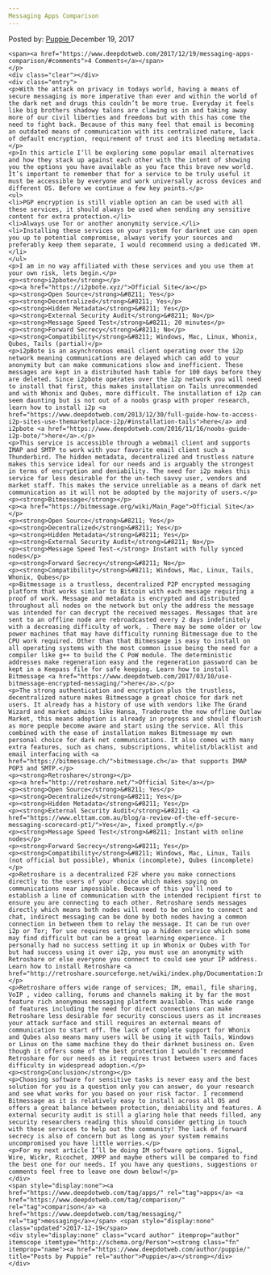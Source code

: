 ```yaml
---
Messaging Apps Comparison
---
```

<article class="post-listing post-23977 post type-post status-publish format-standard has-post-thumbnail hentry category-deepdot-news tag-apps tag-comparison tag-messaging">
    <div class="post-inner">
    <p class="post-meta">
    <span>Posted by: <a href="https://www.deepdotweb.com/author/puppie/" title="">Puppie </a></span>
    <span>December 19, 2017</span>
    
    <span><a href="https://www.deepdotweb.com/2017/12/19/messaging-apps-comparison/#comments">4 Comments</a></span>
    </p>
    <div class="clear"></div>
    <div class="entry">
    <p>With the attack on privacy in todays world, having a means of secure messaging is more imperative than ever and within the world of the dark net and drugs this couldn’t be more true. Everyday it feels like big brothers shadowy talons are clawing us in and taking away more of our civil liberties and freedoms but with this has come the need to fight back. Because of this many feel that email is becoming an outdated means of communication with its centralized nature, lack of default encryption, requirement of trust and its bleeding metadata.</p>
    <p>In this article I’ll be exploring some popular email alternatives and how they stack up against each other with the intent of showing you the options you have available as you face this brave new world. It’s important to remember that for a service to be truly useful it must be accessible by everyone and work universally across devices and different OS. Before we continue a few key points.</p>
    <ul>
    <li>PGP encryption is still viable option an can be used with all these services, it should always be used when sending any sensitive content for extra protection.</li>
    <li>Always use Tor or another anonymity service.</li>
    <li>Installing these services on your system for darknet use can open you up to potential compromise, always verify your sources and preferably keep them separate, I would recommend using a dedicated VM.</li>
    </ul>
    <p>I am in no way affiliated with these services and you use them at your own risk, lets begin.</p>
    <p><strong>i2pbote</strong></p>
    <p><a href="https://i2pbote.xyz/">Official Site</a></p>
    <p><strong>Open Source</strong>&#8211; Yes</p>
    <p><strong>Decentralized</strong>&#8211; Yes</p>
    <p><strong>Hidden Metadata</strong>&#8211; Yes</p>
    <p><strong>External Security Audit</strong>&#8211; No</p>
    <p><strong>Message Speed Test</strong>&#8211; 20 minutes</p>
    <p><strong>Forward Secrecy</strong>&#8211; No</p>
    <p><strong>Compatibility</strong>&#8211; Windows, Mac, Linux, Whonix, Qubes, Tails (partial)</p>
    <p>i2pBote is an asynchronous email client operating over the i2p network meaning communications are delayed which can add to your anonymity but can make communications slow and inefficient. These messages are kept in a distributed hash table for 100 days before they are deleted. Since i2pbote operates over the i2p network you will need to install that first, this makes installation on Tails unrecommended and with Whonix and Qubes, more difficult. The installation of i2p can seem daunting but is not out of a noobs grasp with proper research, learn how to install i2p <a href="https://www.deepdotweb.com/2013/12/30/full-guide-how-to-access-i2p-sites-use-themarketplace-i2p/#installation-tails">here</a> and i2pbote <a href="https://www.deepdotweb.com/2016/11/16/noobs-guide-i2p-bote/">here</a>.</p>
    <p>This service is accessible through a webmail client and supports IMAP and SMTP to work with your favorite email client such a Thunderbird. The hidden metadata, decentralized and trustless nature makes this service ideal for our needs and is arguably the strongest in terms of encryption and deniability. The need for i2p makes this service far less desirable for the un-tech savvy user, vendors and market staff. This makes the service unreliable as a means of dark net communication as it will not be adopted by the majority of users.</p>
    <p><strong>Bitmessage</strong></p>
    <p><a href="https://bitmessage.org/wiki/Main_Page">Official Site</a></p>
    <p><strong>Open Source</strong>&#8211; Yes</p>
    <p><strong>Decentralized</strong>&#8211; Yes</p>
    <p><strong>Hidden Metadata</strong>&#8211; Yes</p>
    <p><strong>External Security Audit</strong>&#8211; No</p>
    <p><strong>Message Speed Test-</strong> Instant with fully synced nodes</p>
    <p><strong>Forward Secrecy</strong>&#8211; No</p>
    <p><strong>Compatibility</strong>&#8211; Windows, Mac, Linux, Tails, Whonix, Qubes</p>
    <p>Bitmessage is a trustless, decentralized P2P encrypted messaging platform that works similar to Bitcoin with each message requiring a proof of work. Message and metadata is encrypted and distributed throughout all nodes on the network but only the address the message was intended for can decrypt the received messages. Messages that are sent to an offline node are rebroadcasted every 2 days indefinitely with a decreasing difficulty of work, . There may be some older or low power machines that may have difficulty running Bitmessage due to the CPU work required. Other than that Bitmessage is easy to install on all operating systems with the most common issue being the need for a compiler like g++ to build the C PoW module. The deterministic addresses make regeneration easy and the regeneration password can be kept in a Keepass file for safe keeping. Learn how to install Bitmessage <a href="https://www.deepdotweb.com/2017/03/10/use-bitmessage-encrypted-messaging/">here</a>.</p>
    <p>The strong authentication and encryption plus the trustless, decentralized nature makes Bitmessage a great choice for dark net users. It already has a history of use with vendors like The Grand Wizard and market admins like Hansa, Traderoute the now offline Outlaw Market, this means adoption is already in progress and should flourish as more people become aware and start using the service. All this combined with the ease of installation makes Bitmessage my own personal choice for dark net communications. It also comes with many extra features, such as chans, subscriptions, whitelist/blacklist and email interfacing with <a href="https://bitmessage.ch/">bitmessage.ch</a> that supports IMAP POP3 and SMTP.</p>
    <p><strong>Retroshare</strong></p>
    <p><a href="http://retroshare.net/">Official Site</a></p>
    <p><strong>Open Source</strong>&#8211; Yes</p>
    <p><strong>Decentralized</strong>&#8211; Yes</p>
    <p><strong>Hidden Metadata</strong>&#8211; Yes</p>
    <p><strong>External Security Audit</strong>&#8211; <a href="https://www.elttam.com.au/blog/a-review-of-the-eff-secure-messaging-scorecard-pt1/">Yes</a>, fixed promptly.</p>
    <p><strong>Message Speed Test</strong>&#8211; Instant with online nodes</p>
    <p><strong>Forward Secrecy</strong>&#8211; Yes</p>
    <p><strong>Compatibility</strong>&#8211; Windows, Mac, Linux, Tails (not official but possible), Whonix (incomplete), Qubes (incomplete)</p>
    <p>Retroshare is a decentralized F2F where you make connections directly to the users of your choice which makes spying on communications near impossible. Because of this you’ll need to establish a line of communication with the intended recipient first to ensure you are connecting to each other. Retroshare sends messages directly which means both nodes will need to be online to connect and chat, indirect messaging can be done by both nodes having a common connection in between them to relay the message. It can be run over i2p or Tor; Tor use requires setting up a hidden service which some may find difficult but can be a great learning experience. I personally had no success setting it up in Whonix or Qubes with Tor but had success using it over i2p, you must use an anonymity with Retroshare or else everyone you connect to could see your IP address. Learn how to install Retroshare <a href="http://retroshare.sourceforge.net/wiki/index.php/Documentation:Installation_Guide">here</a>.</p>
    <p>Retroshare offers wide range of services; IM, email, file sharing, VoIP , video calling, forums and channels making it by far the most feature rich anonymous messaging platform available. This wide range of features including the need for direct connections can make Retroshare less desirable for security conscious users as it increases your attack surface and still requires an external means of communication to start off. The lack of complete support for Whonix and Qubes also means many users will be using it with Tails, Windows or Linux on the same machine they do their darknet business on. Even though it offers some of the best protection I wouldn’t recommend Retroshare for our needs as it requires trust between users and faces difficulty in widespread adoption.</p>
    <p><strong>Conclusion</strong></p>
    <p>Choosing software for sensitive tasks is never easy and the best solution for you is a question only you can answer, do your research and see what works for you based on your risk factor. I recommend Bitmessage as it is relatively easy to install across all OS and offers a great balance between protection, deniability and features. A external security audit is still a glaring hole that needs filled, any security researchers reading this should consider getting in touch with these services to help out the community! The lack of forward secrecy is also of concern but as long as your system remains uncompromised you have little worries.</p>
    <p>For my next article I’ll be doing IM software options. Signal, Wire, Wickr, Ricochet, XMPP and maybe others will be compared to find the best one for our needs. If you have any questions, suggestions or comments feel free to leave one down below!</p>
    </div>
    <span style="display:none"><a href="https://www.deepdotweb.com/tag/apps/" rel="tag">apps</a> <a href="https://www.deepdotweb.com/tag/comparison/" rel="tag">comparison</a> <a href="https://www.deepdotweb.com/tag/messaging/" rel="tag">messaging</a></span> <span style="display:none" class="updated">2017-12-19</span>
    <div style="display:none" class="vcard author" itemprop="author" itemscope itemtype="http://schema.org/Person"><strong class="fn" itemprop="name"><a href="https://www.deepdotweb.com/author/puppie/" title="Posts by Puppie" rel="author">Puppie</a></strong></div>
    </div>
</article>

